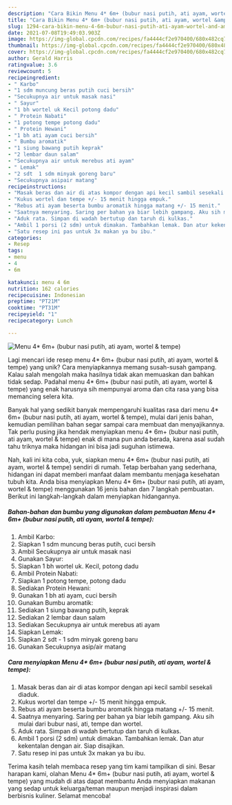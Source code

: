 ```yaml
---
description: "Cara Bikin Menu 4* 6m+ (bubur nasi putih, ati ayam, wortel &amp;amp; tempe), Lezat Sekali"
title: "Cara Bikin Menu 4* 6m+ (bubur nasi putih, ati ayam, wortel &amp;amp; tempe), Lezat Sekali"
slug: 1294-cara-bikin-menu-4-6m-bubur-nasi-putih-ati-ayam-wortel-and-amp-tempe-lezat-sekali
date: 2021-07-08T19:49:03.903Z
image: https://img-global.cpcdn.com/recipes/fa4444cf2e970400/680x482cq70/menu-4-6m-bubur-nasi-putih-ati-ayam-wortel-tempe-foto-resep-utama.jpg
thumbnail: https://img-global.cpcdn.com/recipes/fa4444cf2e970400/680x482cq70/menu-4-6m-bubur-nasi-putih-ati-ayam-wortel-tempe-foto-resep-utama.jpg
cover: https://img-global.cpcdn.com/recipes/fa4444cf2e970400/680x482cq70/menu-4-6m-bubur-nasi-putih-ati-ayam-wortel-tempe-foto-resep-utama.jpg
author: Gerald Harris
ratingvalue: 3.6
reviewcount: 5
recipeingredient:
- " Karbo"
- "1 sdm muncung beras putih cuci bersih"
- "Secukupnya air untuk masak nasi"
- " Sayur"
- "1 bh wortel uk Kecil potong dadu"
- " Protein Nabati"
- "1 potong tempe potong dadu"
- " Protein Hewani"
- "1 bh ati ayam cuci bersih"
- " Bumbu aromatik"
- "1 siung bawang putih keprak"
- "2 lembar daun salam"
- "Secukupnya air untuk merebus ati ayam"
- " Lemak"
- "2 sdt  1 sdm minyak goreng baru"
- "Secukupnya asipair matang"
recipeinstructions:
- "Masak beras dan air di atas kompor dengan api kecil sambil sesekali diaduk."
- "Kukus wortel dan tempe +/- 15 menit hingga empuk."
- "Rebus ati ayam beserta bumbu aromatik hingga matang +/- 15 menit."
- "Saatnya menyaring. Saring per bahan ya biar lebih gampang. Aku sih mulai dari bubur nasi, ati, tempe dan wortel."
- "Aduk rata. Simpan di wadah bertutup dan taruh di kulkas."
- "Ambil 1 porsi (2 sdm) untuk dimakan. Tambahkan lemak. Dan atur kekentalan dengan air. Siap disajikan."
- "Satu resep ini pas untuk 3x makan ya bu ibu."
categories:
- Resep
tags:
- menu
- 4
- 6m

katakunci: menu 4 6m 
nutrition: 162 calories
recipecuisine: Indonesian
preptime: "PT21M"
cooktime: "PT31M"
recipeyield: "1"
recipecategory: Lunch

---
```



![Menu 4* 6m+ (bubur nasi putih, ati ayam, wortel &amp; tempe)](https://img-global.cpcdn.com/recipes/fa4444cf2e970400/680x482cq70/menu-4-6m-bubur-nasi-putih-ati-ayam-wortel-tempe-foto-resep-utama.jpg)

Lagi mencari ide resep menu 4* 6m+ (bubur nasi putih, ati ayam, wortel &amp; tempe) yang unik? Cara menyiapkannya memang susah-susah gampang. Kalau salah mengolah maka hasilnya tidak akan memuaskan dan bahkan tidak sedap. Padahal menu 4* 6m+ (bubur nasi putih, ati ayam, wortel &amp; tempe) yang enak harusnya sih mempunyai aroma dan cita rasa yang bisa memancing selera kita.



Banyak hal yang sedikit banyak mempengaruhi kualitas rasa dari menu 4* 6m+ (bubur nasi putih, ati ayam, wortel &amp; tempe), mulai dari jenis bahan, kemudian pemilihan bahan segar sampai cara membuat dan menyajikannya. Tak perlu pusing jika hendak menyiapkan menu 4* 6m+ (bubur nasi putih, ati ayam, wortel &amp; tempe) enak di mana pun anda berada, karena asal sudah tahu triknya maka hidangan ini bisa jadi suguhan istimewa.


Nah, kali ini kita coba, yuk, siapkan menu 4* 6m+ (bubur nasi putih, ati ayam, wortel &amp; tempe) sendiri di rumah. Tetap berbahan yang sederhana, hidangan ini dapat memberi manfaat dalam membantu menjaga kesehatan tubuh kita. Anda bisa menyiapkan Menu 4* 6m+ (bubur nasi putih, ati ayam, wortel &amp; tempe) menggunakan 16 jenis bahan dan 7 langkah pembuatan. Berikut ini langkah-langkah dalam menyiapkan hidangannya.

<!--inarticleads1-->

##### Bahan-bahan dan bumbu yang digunakan dalam pembuatan Menu 4* 6m+ (bubur nasi putih, ati ayam, wortel &amp; tempe):

1. Ambil  Karbo:
1. Siapkan 1 sdm muncung beras putih, cuci bersih
1. Ambil Secukupnya air untuk masak nasi
1. Gunakan  Sayur:
1. Siapkan 1 bh wortel uk. Kecil, potong dadu
1. Ambil  Protein Nabati:
1. Siapkan 1 potong tempe, potong dadu
1. Sediakan  Protein Hewani:
1. Gunakan 1 bh ati ayam, cuci bersih
1. Gunakan  Bumbu aromatik:
1. Sediakan 1 siung bawang putih, keprak
1. Sediakan 2 lembar daun salam
1. Sediakan Secukupnya air untuk merebus ati ayam
1. Siapkan  Lemak:
1. Siapkan 2 sdt - 1 sdm minyak goreng baru
1. Gunakan Secukupnya asip/air matang




<!--inarticleads2-->

##### Cara menyiapkan Menu 4* 6m+ (bubur nasi putih, ati ayam, wortel &amp; tempe):

1. Masak beras dan air di atas kompor dengan api kecil sambil sesekali diaduk.
1. Kukus wortel dan tempe +/- 15 menit hingga empuk.
1. Rebus ati ayam beserta bumbu aromatik hingga matang +/- 15 menit.
1. Saatnya menyaring. Saring per bahan ya biar lebih gampang. Aku sih mulai dari bubur nasi, ati, tempe dan wortel.
1. Aduk rata. Simpan di wadah bertutup dan taruh di kulkas.
1. Ambil 1 porsi (2 sdm) untuk dimakan. Tambahkan lemak. Dan atur kekentalan dengan air. Siap disajikan.
1. Satu resep ini pas untuk 3x makan ya bu ibu.




Terima kasih telah membaca resep yang tim kami tampilkan di sini. Besar harapan kami, olahan Menu 4* 6m+ (bubur nasi putih, ati ayam, wortel &amp; tempe) yang mudah di atas dapat membantu Anda menyiapkan makanan yang sedap untuk keluarga/teman maupun menjadi inspirasi dalam berbisnis kuliner. Selamat mencoba!
